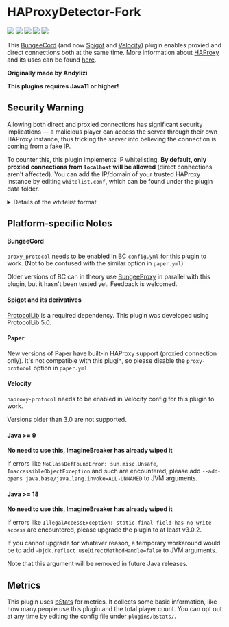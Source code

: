 # HAProxyDetector-Fork

[![](https://img.shields.io/github/downloads/HaHaWTH/HAProxy-Detector/total?style=for-the-badge)](https://github.com/HaHaWTH/HAProxy-Detector/releases) [![](https://img.shields.io/github/license/HaHaWTH/HAProxy-Detector?style=for-the-badge)](https://github.com/HaHaWTH/HAProxy-Detector/blob/master/LICENSE) [![](https://img.shields.io/bstats/servers/21070?label=Spigot%20Servers&style=for-the-badge)](https://bstats.org/plugin/bukkit/HAProxyDetector/21070) [![](https://img.shields.io/bstats/servers/12605?label=BC%20Servers&style=for-the-badge)](https://bstats.org/plugin/bungeecord/HAProxyDetector/12605) [![](https://img.shields.io/bstats/servers/14442?label=Velocity%20Servers&style=for-the-badge)](https://bstats.org/plugin/velocity/HAProxyDetector/14442)

This [BungeeCord](https://github.com/SpigotMC/BungeeCord/) (and now [Spigot](https://www.spigotmc.org/wiki/spigot/)
and [Velocity](https://papermc.io/software/velocity/)) plugin enables proxied and direct connections both at the same time. More
information about [HAProxy](https://www.haproxy.org/) and its uses can be
found [here](https://github.com/MinelinkNetwork/BungeeProxy/blob/master/README.md).

**Originally made by Andylizi**

**This plugins requires Java11 or higher!**

## Security Warning

Allowing both direct and proxied connections has significant security implications — a malicious player can access the
server through their own HAProxy instance, thus tricking the server into believing the connection is coming from a
fake IP.

To counter this, this plugin implements IP whitelisting. **By default, only proxied connections from `localhost` will be
allowed** (direct connections aren't affected). You can add the IP/domain of your trusted HAProxy instance by
editing `whitelist.conf`, which can be found under the plugin data folder.

<details>
    <summary>Details of the whitelist format</summary>

```
# List of allowed proxy IPs
#
# An empty whitelist will disallow all proxies.
# Each entry must be an valid IP address, domain name or CIDR.
# Domain names will be resolved only once at startup.
# Each domain can have multiple A/AAAA records, all of them will be allowed.
# CIDR prefixes are not allowed in domain names.

127.0.0.0/8
::1/128
```

If you want to disable the whitelist (which you should never do), you can do so by
putting this line verbatim, before any other entries:

```
YesIReallyWantToDisableWhitelistItsExtremelyDangerousButIKnowWhatIAmDoing!!!
```

</details>

## Platform-specific Notes

#### BungeeCord

`proxy_protocol` needs to be enabled in BC `config.yml` for this plugin to work. (Not to be confused with the similar option in `paper.yml`)

Older versions of BC can in theory use [BungeeProxy](https://github.com/MinelinkNetwork/BungeeProxy) in parallel
with this plugin, but it hasn't been tested yet. Feedback is welcomed.

#### Spigot and its derivatives

[ProtocolLib](https://www.spigotmc.org/resources/protocollib.1997/) is a required dependency.
This plugin was developed using ProtocolLib 5.0.

#### Paper

New versions of Paper have built-in HAProxy support (proxied connection only). It's not compatible with this plugin, so please disable the `proxy-protocol` option in `paper.yml`.

#### Velocity

`haproxy-protocol` needs to be enabled in Velocity config for this plugin to work.

Versions older than 3.0 are not supported.

#### Java >= 9

**No need to use this, ImagineBreaker has already wiped it**

If errors like `NoClassDefFoundError: sun.misc.Unsafe`, `InaccessibleObjectException` and such are encountered,
please add `--add-opens java.base/java.lang.invoke=ALL-UNNAMED` to JVM arguments.

#### Java >= 18

**No need to use this, ImagineBreaker has already wiped it**

If errors like `IllegalAccessException: static final field has no write access` are encountered,
please upgrade the plugin to at least v3.0.2.

If you cannot upgrade for whatever reason, a temporary workaround would be to add
`-Djdk.reflect.useDirectMethodHandle=false` to JVM arguments.

Note that this argument will be removed in future Java releases.

## Metrics

This plugin uses [bStats](https://bStats.org) for metrics. It collects some basic information, like how many people
use this plugin and the total player count. You can opt out at any time by editing the config file under
`plugins/bStats/`.

